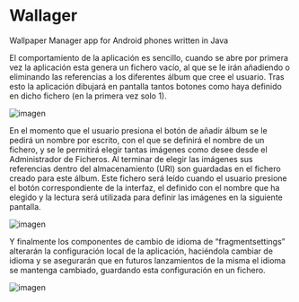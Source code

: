 # Wallager
Wallpaper Manager app for Android phones written in Java


El comportamiento de la aplicación es sencillo, cuando se abre por primera vez la aplicación esta genera un fichero vacío, al que se le irán añadiendo o eliminando las referencias a los diferentes álbum que cree el usuario. Tras esto la aplicación dibujará en pantalla tantos botones como haya definido en dicho fichero (en la primera vez solo 1). 

![imagen](https://user-images.githubusercontent.com/55440044/126762010-8752a2f3-e6eb-4c97-b80e-4bd84f5c77e1.png)

En el momento que el usuario presiona el botón de añadir álbum se le pedirá un nombre por escrito, con el que se definirá el nombre de un fichero, y se le permitirá elegir tantas imágenes como desee desde el Administrador de Ficheros. Al terminar de elegir las imágenes sus referencias dentro del almacenamiento (URI) son guardadas en el fichero creado para este álbum. Este fichero será leído cuando el usuario presione el botón correspondiente de la interfaz, el definido con el nombre que ha elegido y la lectura será utilizada para definir las imágenes en la siguiente pantalla. 

![imagen](https://user-images.githubusercontent.com/55440044/126762104-ea05baca-765b-4dd6-bdb4-c18133c33983.png)

Y finalmente los componentes de cambio de idioma de “fragmentsettings” alterarán la configuración local de la aplicación, haciéndola cambiar de idioma y se asegurarán que en futuros lanzamientos de la misma el idioma se mantenga cambiado, guardando esta configuración en un fichero.

![imagen](https://user-images.githubusercontent.com/55440044/126762326-c6b0f91f-0a07-46e6-ac99-63ce9bbffede.png)
